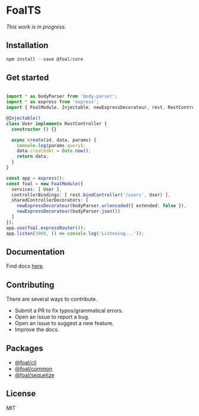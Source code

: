 # FoalTS

*This work is in progress.*

## Installation

```ts
npm install --save @foal/core
```

## Get started

```ts

import * as bodyParser from 'body-parser';
import * as express from 'express';
import { FoalModule, Injectable, newExpressDecorateur, rest, RestController } from '@foal/core';

@Injectable()
class User implements RestController {
  constructor () {}

  async create(id, data, params) {
    console.log(params.query);
    data.createdAt = Date.now();
    return data;
  }
}

const app = express();
const foal = new FoalModule({
  services: [ User ],
  controllerBindings: [ rest.bindController('/users', User) ],
  sharedControllerDecorators: [
    newExpressDecorateur(bodyParser.urlencoded({ extended: false }),
    newExpressDecorateur(bodyParser.json())
  ]
});
app.use(foal.expressRouter());
app.listen(3000, () => console.log('Listening...'));

```

## Documentation

Find docs [here]().

## Contributing

There are several ways to contribute.

- Submit a PR to fix typos/grammatical errors.
- Open an issue to report a bug.
- Open an issue to suggest a new feature.
- Improve the docs.

## Packages

- [@foal/cli]()
- [@foal/common]()
- [@foal/sequelize]()

## License

MIT